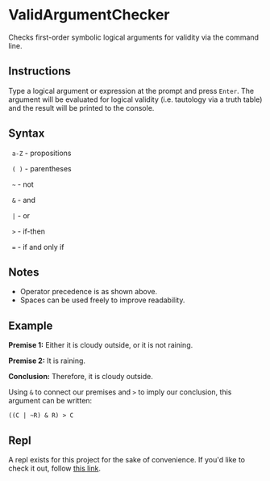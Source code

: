 # ValidArgumentChecker
Checks first-order symbolic logical arguments for validity via the command line.

## Instructions
Type a logical argument or expression at the prompt and press `Enter`. The argument will be evaluated for logical validity (i.e. tautology via a truth table) and the result will be printed to the console.

## Syntax
` a-Z` - propositions

` ( )` - parentheses

`  ~ ` - not

`  & ` - and

`  | ` - or

`  > ` - if-then

`  = ` - if and only if

## Notes
 - Operator precedence is as shown above.
 - Spaces can be used freely to improve readability.

## Example

**Premise 1:**  Either it is cloudy outside, or it is not raining.

**Premise 2:**  It is raining.

**Conclusion:** Therefore, it is cloudy outside.

Using `&` to connect our premises and `>` to imply our conclusion, this argument can be written:

`((C | ~R) & R) > C`

## Repl
A repl exists for this project for the sake of convenience. If you'd like to check it out, follow [this link](https://repl.it/talk/share/Valid-Argument-Checker/127450).
